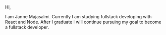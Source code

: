 Hi,

I am Janne Majasalmi. Currently I am studying fullstack developing with React and Node.
After I graduate I will continue pursuing my goal to become a fullstack developer.
